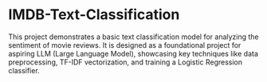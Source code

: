 # IMDB-Text-Classification
This project demonstrates a basic text classification model for analyzing the sentiment of movie reviews. It is designed as a foundational project for aspiring LLM (Large Language Model), showcasing key techniques like data preprocessing, TF-IDF vectorization, and training a Logistic Regression classifier.
